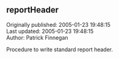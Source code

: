 ## reportHeader  
Originally published: 2005-01-23 19:48:15  
Last updated: 2005-01-23 19:48:15  
Author: Patrick Finnegan  
  
Procedure to write standard report header.
